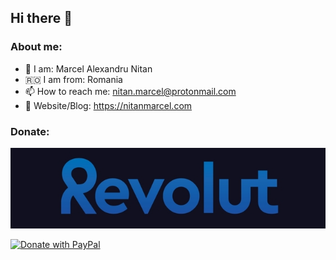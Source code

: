 ## Hi there 👋


### About me:
- 🧒 I am: Marcel Alexandru Nitan
- 🇷🇴 I am from: Romania
- 📫 How to reach me: nitan.marcel@protonmail.com
- 🔗 Website/Blog: https://nitanmarcel.com

### Donate:



[![Donate with Revolut](https://raw.githubusercontent.com/nitanmarcel/nitanmarcel/main/revolut-donate-button.png)](https://revolut.me/nitanmarcel) 

[![Donate with PayPal](https://raw.githubusercontent.com/stefan-niedermann/paypal-donate-button/master/paypal-donate-button.png)](https://www.paypal.com/cgi-bin/webscr?cmd=_s-xclick&hosted_button_id=MTRML7LQR6KRY)
